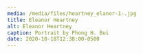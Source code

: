 ```yaml
---
media: /media/files/heartney_elanor-1-.jpg
title: Eleanor Heartney
alt: Eleanor Heartney
caption: Portrait by Phong H. Bui
date: 2020-10-18T12:38:00-0500
---
```

